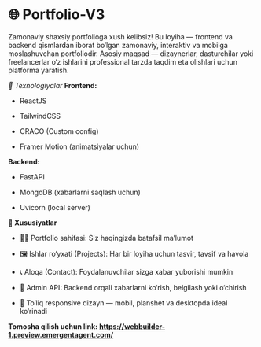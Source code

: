 # 🌐 Portfolio-V3
Zamonaviy shaxsiy portfolioga xush kelibsiz!
Bu loyiha — frontend va backend qismlardan iborat bo‘lgan zamonaviy, interaktiv va mobilga moslashuvchan portfoliodir. Asosiy maqsad — dizaynerlar, dasturchilar yoki freelancerlar o‘z ishlarini professional tarzda taqdim eta olishlari uchun platforma yaratish.

*🚀 Texnologiyalar*
**Frontend:**

- ReactJS

- TailwindCSS

- CRACO (Custom config)

- Framer Motion (animatsiyalar uchun)

**Backend:**

- FastAPI

- MongoDB (xabarlarni saqlash uchun)

- Uvicorn (local server)

**🔗 Xususiyatlar**
- 🧑‍💼 Portfolio sahifasi: Siz haqingizda batafsil ma’lumot

- 🖼️ Ishlar ro‘yxati (Projects): Har bir loyiha uchun tasvir, tavsif va havola

- 📞 Aloqa (Contact): Foydalanuvchilar sizga xabar yuborishi mumkin

- 🔐 Admin API: Backend orqali xabarlarni ko‘rish, belgilash yoki o‘chirish

- 📱 To‘liq responsive dizayn — mobil, planshet va desktopda ideal ko‘rinadi

**Tomosha qilish uchun link: https://webbuilder-1.preview.emergentagent.com/**
